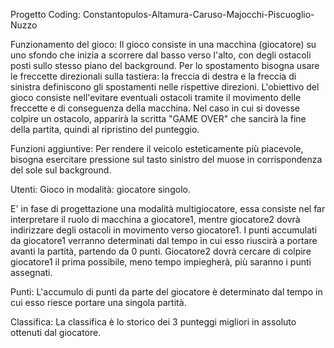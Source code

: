 Progetto Coding:
Constantopulos-Altamura-Caruso-Majocchi-Piscuoglio-Nuzzo

Funzionamento del gioco:
Il gioco consiste in una macchina (giocatore) su uno sfondo che inizia a scorrere dal basso verso l'alto, con degli ostacoli posti sullo stesso piano del background.
Per lo spostamento bisogna usare le freccette direzionali sulla tastiera: la freccia di destra e la freccia di sinistra definiscono gli spostamenti nelle rispettive direzioni.
L'obiettivo del gioco consiste nell'evitare eventuali ostacoli tramite il movimento delle freccette e di conseguenza della macchina.
Nel caso in cui si dovesse colpire un ostacolo, apparirà la scritta "GAME OVER" che sancirà la fine della partita, quindi al ripristino del punteggio.

Funzioni aggiuntive: 
Per rendere il veicolo esteticamente più piacevole, bisogna esercitare pressione sul tasto sinistro del muose in corrispondenza del sole sul background.

Utenti:
Gioco in modalità: giocatore singolo.

E' in fase di progettazione una modalità multigiocatore, essa consiste nel far interpretare il ruolo di macchina a giocatore1, mentre giocatore2 dovrà indirizzare degli ostacoli in movimento verso giocatore1.
I punti accumulati da giocatore1 verranno determinati dal tempo in cui esso riuscirà a portare avanti la partità, partendo da 0 punti.
Giocatore2 dovrà cercare di colpire giocatore1 il prima possibile, meno tempo impiegherà, più saranno i punti assegnati.

Punti:
L'accumulo di punti da parte del giocatore è determinato dal tempo in cui esso riesce portare una singola partità.

Classifica:
La classifica è lo storico dei 3 punteggi migliori in assoluto ottenuti dal giocatore.
